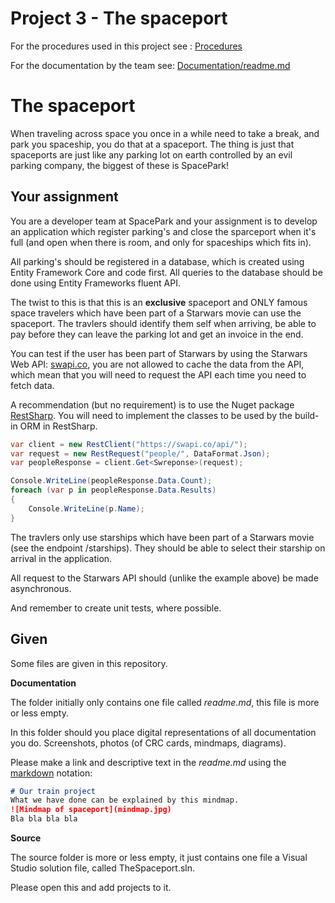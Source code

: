 # Project 3 - The spaceport

For the procedures used in this project see : [Procedures](Procedures.md)

For the documentation by the team see: [Documentation/readme.md](Documentation/readme.md)

# The spaceport

When traveling across space you once in a while need to take a break, and park you spaceship, you do that at a spaceport. The thing is just that spaceports are just like any parking lot on earth controlled by an evil parking company, the biggest of these is SpacePark!

## Your assignment

You are a developer team at SpacePark and your assignment is to develop an application which register parking's and close the sparceport when it's full (and open when there is room, and only for spaceships which fits in).

All parking's should be registered in a database, which is created using Entity Framework Core and code first. All queries to the database should be done using Entity Frameworks fluent API.

The twist to this is that this is an **exclusive** spaceport and ONLY famous space travelers which have been part of a Starwars movie can use the spaceport. The travlers should identify them self when arriving, be able to pay before they can leave the parking lot and get an invoice in the end. 

You can test if the user has been part of Starwars by using the Starwars Web API: [swapi.co](https://swapi.co/), you are not allowed to cache the data from the API, which mean that you will need to request the API each time you need to fetch data.

A recommendation (but no requirement) is to use the Nuget package [RestSharp](http://restsharp.org/). You will need to implement the classes to be used by the build-in ORM in RestSharp.

```c#
var client = new RestClient("https://swapi.co/api/");
var request = new RestRequest("people/", DataFormat.Json);
var peopleResponse = client.Get<Swreponse>(request);

Console.WriteLine(peopleResponse.Data.Count);
foreach (var p in peopleResponse.Data.Results)
{
    Console.WriteLine(p.Name);
}
```

The travlers only use starships which have been part of a Starwars movie (see the endpoint /starships). They should be able to select their starship on arrival in the application.

All request to the Starwars API should (unlike the example above) be made asynchronous. 

And remember to create unit tests, where possible.

## Given

Some files are given in this repository.

**Documentation**

The folder initially only contains one file called *readme.md*, this file is more or less empty.

In this folder should you place digital representations of all documentation you do. Screenshots, photos (of CRC cards, mindmaps, diagrams).

Please make a link and descriptive text in the *readme.md* using the [markdown](https://github.com/adam-p/markdown-here/wiki/Markdown-Cheatsheet) notation:

```markdown
# Our train project
What we have done can be explained by this mindmap.
![Mindmap of spaceport](mindmap.jpg)
Bla bla bla bla
```

**Source**

The source folder is more or less empty, it just contains one file a Visual Studio solution file, called TheSpaceport.sln.

Please open this and add projects to it.